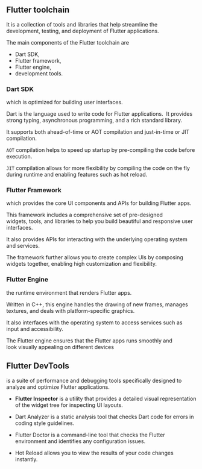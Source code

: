 ## Flutter toolchain
It is a collection of tools and libraries that help streamline the development, testing, and deployment of Flutter applications. 

The main components of the Flutter toolchain are 
- Dart SDK, 
- Flutter framework, 
- Flutter engine, 
- development tools.

### Dart SDK
which is optimized for building user interfaces. 

Dart is the language used to write code for Flutter applications. 
It provides strong typing, asynchronous programming, and a rich standard library. 

It supports both ahead-of-time or AOT compilation and just-in-time or JIT compilation. 

`AOT` compilation helps to speed up startup by pre-compiling the code before execution. 

`JIT` compilation allows for more flexibility by compiling the code on the fly during runtime and enabling features such as hot reload.

### Flutter Framework
which provides the core UI components and APIs for building Flutter apps. 

This framework includes a comprehensive set of pre-designed widgets, tools, and libraries to help you build beautiful and responsive user interfaces. 

It also provides APIs for interacting with the underlying operating system and services. 

The framework further allows you to create complex UIs by composing widgets together, enabling high customization and flexibility.

### Flutter Engine
the runtime environment that renders Flutter apps. 

Written in C++, this engine handles the drawing of new frames, manages textures, and deals with platform-specific graphics. 

It also interfaces with the operating system to access services such as input and accessibility. 

The Flutter engine ensures that the Flutter apps runs smoothly and look visually appealing on different devices


## Flutter DevTools
is a suite of performance and debugging tools specifically designed to analyze and optimize Flutter applications. 

- **Flutter Inspector** is a utility that provides a detailed visual representation of the widget tree for inspecting UI layouts. 

- Dart Analyzer is a static analysis tool that checks Dart code for errors in coding style guidelines. 

- Flutter Doctor is a command-line tool that checks the Flutter environment and identifies any configuration issues. 

- Hot Reload allows you to view the results of your code changes instantly.